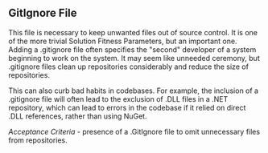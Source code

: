 ## GitIgnore File
This file is necessary to keep unwanted files out of source control. It is one of the more trivial Solution Fitness Parameters, but an important one. Adding a .gitignore file often specifies the "second" developer of a system beginning to work on the system. It may seem like unneeded ceremony, but .gitignore files clean up repositories considerably and reduce the size of repositories.

This can also curb bad habits in codebases. For example, the inclusion of a .gitignore file will often lead to the exclusion of .DLL files in a .NET repository, which can lead to errors in the codebase if it relied on direct .DLL references, rather than using NuGet.

*Acceptance Criteria* - presence of a .GitIgnore file to omit unnecessary files from repositories. 